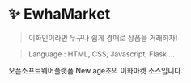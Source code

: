 # ✨ EwhaMarket
> 이화인이라면 누구나 쉽게 경매로 상품을 거래하자!

> Language : HTML, CSS, Javascript, Flask ...

오픈소프트웨어플랫폼 New age조의 이화마켓 소스입니다.
